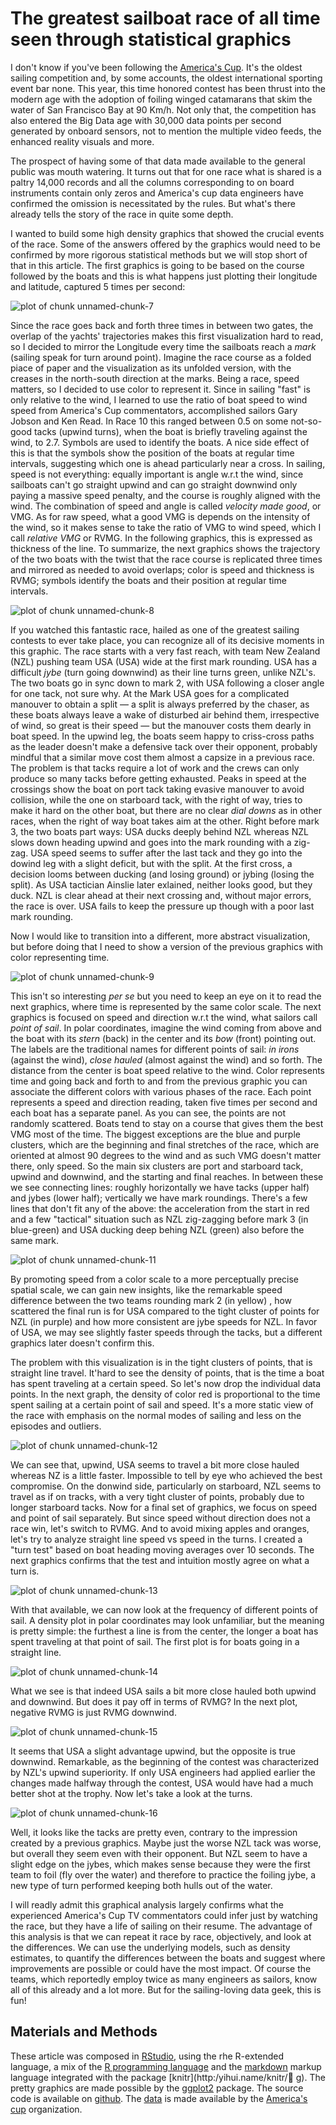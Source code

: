 

# The greatest sailboat race of all time seen through statistical graphics




I don't know if you've been following the [America's Cup](http://americascup.com). It's the oldest sailing competition and, by some accounts, the oldest international sporting event bar none. This year, this time honored contest has been thrust into the modern age with the adoption of foiling winged catamarans that skim the water of San Francisco Bay at 90 Km/h. Not only that, the competition has also entered the Big Data age with 30,000 data points per second generated by onboard sensors, not to mention the multiple video feeds, the enhanced reality visuals and more.

The prospect of having some of that data made available to the general public was mouth watering. It turns out that for one race what is shared is a paltry 14,000 records and all the columns corresponding to on board instruments contain only zeros and America's cup data engineers have confirmed the omission is necessitated by the rules. But what's there already tells the story of the race in quite some depth.













I wanted to build some high density graphics that showed the crucial events of the race. Some of the answers offered by the graphics would need to be confirmed by more rigorous statistical methods but we will stop short of that in this article. The first graphics is going to be based on the course followed by the boats and this is what happens just plotting their longitude and latitude, captured 5 times per second:

![plot of chunk unnamed-chunk-7](figure/unnamed-chunk-7.png) 


Since the race goes back and forth three times in between two gates, the overlap of the yachts' trajectories makes this first visualization hard to read, so I decided to mirror the Longitude every time the sailboats reach a *mark* (sailing speak for turn around point). Imagine the race course as a folded piace of paper and the visualization as its unfolded version, with the creases in the north-south direction at the marks. Being a race, speed matters, so I decided to use color to represent it. Since in sailing "fast" is only relative to the wind, I learned to use the ratio of boat speed to wind speed from America's Cup commentators, accomplished sailors Gary Jobson and Ken Read. In Race 10 this ranged between 0.5 on some not-so-good tacks (upwind turns), when the boat is briefly traveling against the wind, to 2.7. Symbols are used to identify the boats. A nice side effect of this is that the symbols show the position of the boats at regular time intervals, suggesting which one is ahead particularly near a cross. In sailing, speed is not everything: equally important is angle w.r.t the wind, since sailboats can't go straight upwind and can go straight downwind only paying a massive speed penalty, and the course is roughly aligned with the wind. The combination of speed and angle is called *velocity made good*, or VMG. As for raw speed, what a good VMG is depends on the intensity of the wind, so it makes sense to take the ratio of VMG to wind speed, which I call *relative VMG* or RVMG. In the following graphics, this is expressed as thickness of the line. To summarize, the next graphics shows the trajectory of the two boats with the twist that the race course is replicated three times and mirrored as needed to avoid overlaps; color is speed and thickness is RVMG; symbols identify the boats and their position at regular time intervals. 

![plot of chunk unnamed-chunk-8](figure/unnamed-chunk-8.png) 


If you watched this fantastic race, hailed as one of the greatest sailing contests to ever take place, you can recognize all of its decisive moments in this graphic. The race starts with a very fast reach, with team New Zealand (NZL) pushing team USA (USA) wide at the first mark rounding. USA has a difficult *jybe* (turn going downwind) as their line turns green, unlike NZL's. The two boats go in sync down to mark 2, with USA following a closer angle for one tack, not sure why. At the Mark USA goes for a complicated manouver to obtain a split &mdash; a split is always preferred by the chaser, as these boats always leave a wake of disturbed air behind them, irrespective of wind, so great is their speed &mdash; but the manouver costs them dearly in boat speed. In the upwind leg, the boats seem happy to criss-cross paths as the leader doesn't make a defensive tack over their opponent, probably mindful that a similar move cost them almost a capsize in a previous race. The problem is that tacks require a lot of work and the crews can only produce so many tacks before getting exhausted. Peaks in speed at the crossings show the boat on port tack taking evasive manouver to avoid collision, while the one on starboard tack, with the right of way, tries to make it hard on the other boat, but there are no clear *dial downs* as in other races, when the right of way boat takes aim at the other. Right before mark 3, the two boats part ways: USA ducks deeply behind NZL whereas NZL slows down heading upwind and goes into the mark rounding with a zig-zag. USA speed seems to suffer after the last tack and they go into the dowind leg with a slight deficit, but with the split. At the first cross, a decision looms between ducking (and losing ground) or jybing (losing the split). As USA tactician Ainslie later exlained, neither looks good, but they duck. NZL is clear ahead at their next crossing and, without major errors, the race is over. USA fails to keep the pressure up though with a poor last mark rounding. 

Now I would like to transition into a different, more abstract visualization, but before doing that I need to show a version of the previous graphics with color representing time.

![plot of chunk unnamed-chunk-9](figure/unnamed-chunk-9.png) 


This isn't so interesting *per se* but you need to keep an eye on it to read the next graphics, where time is represented by the same color scale. The next graphics is focused on speed and direction w.r.t the wind, what sailors call *point of sail*. In polar coordinates, imagine the wind coming from above and the boat with its *stern* (back) in the center and its *bow* (front) pointing out. The labels are the traditional names for different points of sail: *in irons* (against the wind), *close hauled* (almost against the wind) and so forth. The distance from the center is boat speed relative to the wind. Color represents time and going back and forth to and from the previous graphic you can associate the different colors with various phases of the race. Each point represents a speed and direction reading, taken five times per second and each boat has a separate panel. As you can see, the points are not randomly scattered. Boats tend to stay on a course that gives them the best VMG most of the time. The biggest exceptions are the blue and purple clusters, which are the beginning and final stretches of the race, which are oriented at almost 90 degrees to the wind and as such VMG doesn't matter there, only speed. So the main six clusters are port and starboard tack, upwind and downwind, and the starting and final reaches.  In between these we see connecting lines: roughly horizontally we have tacks (upper half) and jybes (lower half); vertically we have mark roundings. There's a few lines that don't fit any of the above: the acceleration from the start in red and a few "tactical" situation such as NZL zig-zagging before mark 3 (in blue-green) and USA ducking deep behing NZL (green) also before the same mark.





![plot of chunk unnamed-chunk-11](figure/unnamed-chunk-11.png) 

By promoting speed from a color scale to a more perceptually precise spatial scale, we can gain new insights, like the remarkable speed difference between the two teams rounding mark 2 (in yellow) , how scattered the final run is for USA compared to the tight cluster of points for NZL (in purple) and how more consistent are jybe speeds for NZL. In favor of USA, we may see slightly faster speeds through the tacks, but a different graphics later doesn't confirm this.

The problem with this visualization is in the tight clusters of points, that is straight line travel. It'hard to see the density of points, that is the time a boat has spent traveling at a certain speed. So let's now drop the individual data points. In the next graph, the density of color red is proportional to the time spent sailing at a certain point of sail and speed. It's a more static view of the race with emphasis on the normal modes of sailing and less on the episodes and outliers. 


![plot of chunk unnamed-chunk-12](figure/unnamed-chunk-12.png) 


We can see that, upwind, USA seems to travel a bit more close hauled whereas NZ is a little faster. Impossible to tell by eye who achieved the best compromise. On the donwind side, particularly on starboard, NZL seems to travel as if on tracks, with a very tight cluster of points, probably due to longer starboard tacks. Now for a final set of graphics, we focus on speed and point of sail separately. But since speed without direction does not a race win, let's switch to RVMG. And to avoid mixing apples and oranges, let's try to analyze straight line speed vs speed in the turns. I created a "turn test" based on boat heading moving averages over 10 seconds. The next graphics confirms that the test and  intuition mostly agree on what a turn is.

![plot of chunk unnamed-chunk-13](figure/unnamed-chunk-13.png) 


With that available, we can now look at the frequency of different points of sail. A density plot in polar coordinates may look unfamiliar, but the meaning is pretty simple: the furthest a line is from the center, the longer a boat has spent traveling at that point of sail. The first plot is for boats going in a straight line.

![plot of chunk unnamed-chunk-14](figure/unnamed-chunk-14.png) 


What we see is that indeed USA sails a bit more close hauled both upwind and downwind. But does it pay off in terms of RVMG? In the next plot, negative RVMG is just RVMG downwind.

![plot of chunk unnamed-chunk-15](figure/unnamed-chunk-15.png) 


It seems that USA a slight advantage upwind, but the opposite is true downwind. Remarkable, as the beginning of the contest was characterized by NZL's upwind superiority. If only USA engineers had applied earlier the changes made halfway through the contest, USA would have had a much better shot at the trophy. Now let's take a look at the turns.

![plot of chunk unnamed-chunk-16](figure/unnamed-chunk-16.png) 


Well, it looks like the tacks are pretty even, contrary to the impression created by a previous graphics. Maybe just the worse NZL tack was worse, but overall they seem even with their opponent. But NZL seem to have a slight edge on the jybes, which makes sense because they were the first team to foil (fly over the water) and therefore to practice the foiling jybe, a new type of turn performed keeping both hulls out of the water.

I will readly admit this graphical analysis largely confirms what the experienced America's Cup TV commentators could infer just by watching the race, but they have a life of sailing on their resume. The advantage of this analysis is that we can repeat it race by race, objectively, and look at the differences. We can use the underlying models, such as density estimates, to quantify the differences between the boats and suggest where improvements are possible or could have the most impact. Of course the teams, which reportedly employ twice as many engineers as sailors, know all of this already and a lot more. But for the sailing-loving data geek, this is fun!

## Materials and Methods

These article was composed in [RStudio](http://rstudio.org), using the rhe R-extended  language, a mix of the [R programming language](http://r-project.org) and the [markdown](http://daringfireball.net/projects/markdown/) markup language integrated with the package [knitr](http:/yihui.name/knitr/
g). The pretty graphics are made possible by the [ggplot2](http://had.co.nz/ggplot2) package. The source code is available on [github](https://github.com/piccolbo/ac34/blob/master/race10.Rmd). The [data](http://noticeboard.americascup.com/Race-Data/) is made available by the [America's cup](http://americascup.com) organization. 

